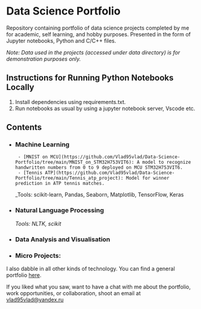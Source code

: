 # Data Science Portfolio
Repository containing portfolio of data science projects completed by me for academic, self learning, and hobby purposes. Presented in the form of Jupyter notebooks, Python and C/C++ files.

_Note: Data used in the projects (accessed under data directory) is for demonstration purposes only._

## Instructions for Running Python Notebooks Locally
1. Install dependencies using requirements.txt.
2. Run notebooks as usual by using a jupyter notebook server, Vscode etc.

## Contents

- ### Machine Learning

       - [MNIST on MCU](https://github.com/Vlad95vlad/Data-Science-Portfolio/tree/main/MNIST_on_STM32H753VIT6): A model to recognize handwritten numbers from 0 to 9 deployed on MCU STM32H753VIT6.
       - [Tennis ATP](https://github.com/Vlad95vlad/Data-Science-Portfolio/tree/main/Tennis_atp_project): Model for winner prediction in ATP tennis matches.
 
	_Tools: scikit-learn, Pandas, Seaborn, Matplotlib, TensorFlow, Keras

- ### Natural Language Processing

	_Tools: NLTK, scikit_

- ### Data Analysis and Visualisation

- ### Micro Projects: 

I also dabble in all other kinds of technology. You can find a general portfolio [here](https://github.com/Vlad95vlad/General_portfolio/README.md).

If you liked what you saw, want to have a chat with me about the portfolio, work opportunities, or collaboration, shoot an email at vlad95vlad@yandex.ru 

